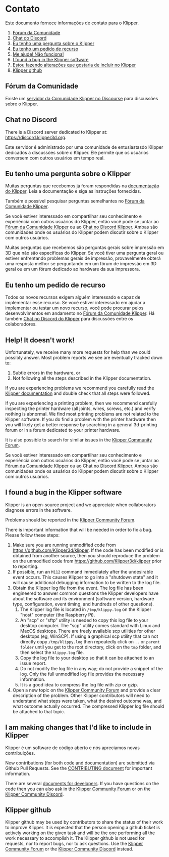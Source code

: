 # Contato

Este documento fornece informações de contato para o Klipper.

1. [Forum da Comunidade](#community-forum)
1. [Chat do Discord](#discord-chat)
1. [Eu tenho uma pergunta sobre o Klipper](#i-have-a-question-about-klipper)
1. [Eu tenho um pedido de recurso](#i-have-a-feature-request)
1. [Me ajude! Não funciona!](#help-it-doesnt-work)
1. [I found a bug in the Klipper software](#i-found-a-bug-in-the-klipper-software)
1. [Estou fazendo alterações que gostaria de incluir no Klipper](#i-am-making-changes-that-id-like-to-include-in-klipper)
1. [Klipper github](#klipper-github)

## Fórum da Comunidade

Existe um [servidor da Comunidade Klipper no Discourse](https://community.klipper3d.org) para discussões sobre o Klipper.

## Chat no Discord

There is a Discord server dedicated to Klipper at: <https://discord.klipper3d.org>.

Este servidor é administrado por uma comunidade de entusiastasdo Klipper dedicados a discussões sobre o Klipper. Ele permite que os usuários conversem com outros usuários em tempo real.

## Eu tenho uma pergunta sobre o Klipper

Muitas perguntas que recebemos já foram respondidas na [documentação do Klipper](Overview.md). Leia a documentação e siga as instruções fornecidas.

Também é possível pesquisar perguntas semelhantes no [Fórum da Comunidade Klipper](#community-forum).

Se você estiver interessado em compartilhar seu conhecimento e experiência com outros usuários do Klipper, então você pode se juntar ao [Fórum da Comunidade Klipper](#community-forum) ou ao [Chat no Discord Klipper](#discord-chat). Ambas são comunidades onde os usuários do Klipper podem discutir sobre o Klipper com outros usuários.

Muitas perguntas que recebemos são perguntas gerais sobre impressão em 3D que não são específicas do Klipper. Se você tiver uma pergunta geral ou estiver enfrentando problemas gerais de impressão, provavelmente obterá uma resposta melhor se perguntando em um fórum de impressão em 3D geral ou em um fórum dedicado ao hardware da sua impressora.

## Eu tenho um pedido de recurso

Todos os novos recursos exigem alguém interessado e capaz de implementar esse recurso. Se você estiver interessado em ajudar a implementar ou testar um novo recurso, você pode procurar pelos desenvolvimentos em andamento no [Fórum da Comunidade Klipper](#community-forum). Há também [Chat no Discord do Klipper](#discord-chat) para discussões entre os colaboradores.

## Help! It doesn't work!

Unfortunately, we receive many more requests for help than we could possibly answer. Most problem reports we see are eventually tracked down to:

1. Subtle errors in the hardware, or
1. Not following all the steps described in the Klipper documentation.

If you are experiencing problems we recommend you carefully read the [Klipper documentation](Overview.md) and double check that all steps were followed.

If you are experiencing a printing problem, then we recommend carefully inspecting the printer hardware (all joints, wires, screws, etc.) and verify nothing is abnormal. We find most printing problems are not related to the Klipper software. If you do find a problem with the printer hardware then you will likely get a better response by searching in a general 3d-printing forum or in a forum dedicated to your printer hardware.

It is also possible to search for similar issues in the [Klipper Community Forum](#community-forum).

Se você estiver interessado em compartilhar seu conhecimento e experiência com outros usuários do Klipper, então você pode se juntar ao [Fórum da Comunidade Klipper](#community-forum) ou ao [Chat no Discord Klipper](#discord-chat). Ambas são comunidades onde os usuários do Klipper podem discutir sobre o Klipper com outros usuários.

## I found a bug in the Klipper software

Klipper is an open-source project and we appreciate when collaborators diagnose errors in the software.

Problems should be reported in the [Klipper Community Forum](#community-forum).

There is important information that will be needed in order to fix a bug. Please follow these steps:

1. Make sure you are running unmodified code from <https://github.com/Klipper3d/klipper>. If the code has been modified or is obtained from another source, then you should reproduce the problem on the unmodified code from <https://github.com/Klipper3d/klipper> prior to reporting.
1. If possible, run an `M112` command immediately after the undesirable event occurs. This causes Klipper to go into a "shutdown state" and it will cause additional debugging information to be written to the log file.
1. Obtain the Klipper log file from the event. The log file has been engineered to answer common questions the Klipper developers have about the software and its environment (software version, hardware type, configuration, event timing, and hundreds of other questions).
   1. The Klipper log file is located in `/tmp/klippy.log` on the Klipper "host" computer (the Raspberry Pi).
   1. An "scp" or "sftp" utility is needed to copy this log file to your desktop computer. The "scp" utility comes standard with Linux and MacOS desktops. There are freely available scp utilities for other desktops (eg, WinSCP). If using a graphical scp utility that can not directly copy `/tmp/klippy.log` then repeatedly click on `..` or `parent folder` until you get to the root directory, click on the `tmp` folder, and then select the `klippy.log` file.
   1. Copy the log file to your desktop so that it can be attached to an issue report.
   1. Do not modify the log file in any way; do not provide a snippet of the log. Only the full unmodified log file provides the necessary information.
   1. It is a good idea to compress the log file with zip or gzip.
1. Open a new topic on the [Klipper Community Forum](#community-forum) and provide a clear description of the problem. Other Klipper contributors will need to understand what steps were taken, what the desired outcome was, and what outcome actually occurred. The compressed Klipper log file should be attached to that topic.

## I am making changes that I'd like to include in Klipper

Klipper é um software de código aberto e nós apreciamos novas contribuições.

New contributions (for both code and documentation) are submitted via Github Pull Requests. See the [CONTRIBUTING document](CONTRIBUTING.md) for important information.

There are several [documents for developers](Overview.md#developer-documentation). If you have questions on the code then you can also ask in the [Klipper Community Forum](#community-forum) or on the [Klipper Community Discord](#discord-chat).

## Klipper github

Klipper github may be used by contributors to share the status of their work to improve Klipper. It is expected that the person opening a github ticket is actively working on the given task and will be the one performing all the work necessary to accomplish it. The Klipper github is not used for requests, nor to report bugs, nor to ask questions. Use the [Klipper Community Forum](#community-forum) or the [Klipper Community Discord](#discord-chat) instead.
